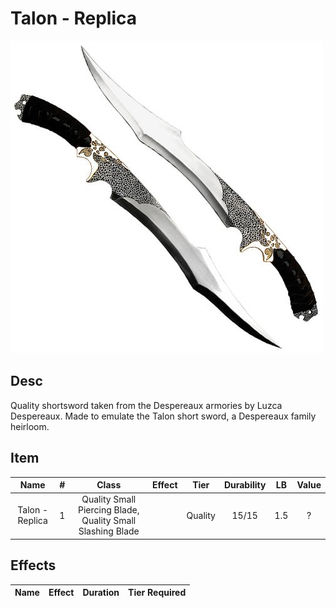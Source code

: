 # Talon - Replica

![Copyright](Talon-Practice.png)

## Desc

Quality shortsword taken from the Despereaux armories by Luzca Despereaux. Made to emulate the Talon short sword, a Despereaux family heirloom.

## Item

| Name | # | Class | Effect | Tier | Durability | LB | Value |
| :--: | :-: | :---: | :----: | :--: | :--------: | :-: | :---: |
| Talon - Replica | 1 | Quality Small Piercing Blade, Quality Small Slashing Blade |  | Quality | 15/15 | 1.5 | ? |

## Effects

| Name | Effect | Duration | Tier Required |
| :--- | :----: | :------: | :-----------: |
